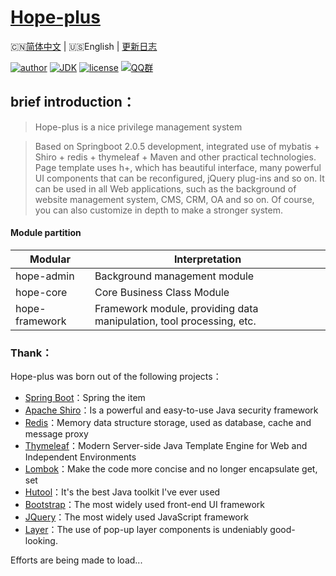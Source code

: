 <h1><a href="#">Hope-plus</a></h1>

🇨🇳[简体中文](./README.md) | 🇺🇸English | [更新日志](https://github.com/java-aodeng/hope-plus/commits/master)

[![author](https://img.shields.io/badge/author-%E4%BD%8E%E8%B0%83%E5%B0%8F%E7%86%8A%E7%8C%AB-blue.svg)](https://aodeng.cc)
[![JDK](https://img.shields.io/badge/JDK-1.8-orange.svg)](https://github.com/java-aodeng/hope-plus)
[![license](https://img.shields.io/badge/license-GPL--3.0-red.svg)](https://github.com/java-aodeng/hope-plus/blob/master/LICENSE)
[![QQ群](https://img.shields.io/badge/chat-%E4%BD%8E%E8%B0%83%E5%B0%8F%E7%86%8A%E7%8C%ABQQ%E7%BE%A4-yellow.svg)](https://jq.qq.com/?_wv=1027&k=574chhz)

## brief introduction：

>Hope-plus is a nice privilege management system

>Based on Springboot 2.0.5 development, integrated use of mybatis + Shiro + redis + thymeleaf + Maven and other practical technologies. Page template uses h+, which has beautiful interface, many powerful UI components that can be reconfigured, jQuery plug-ins and so on. It can be used in all Web applications, such as the background of website management system, CMS, CRM, OA and so on. Of course, you can also customize in depth to make a stronger system.

#### Module partition

| Modular         | Interpretation                      |    
| ---------- | ----------------------- |
| hope-admin  | Background management module |      
| hope-core  | Core Business Class Module |    
| hope-framework | Framework module, providing data manipulation, tool processing, etc. |

### Thank：
Hope-plus was born out of the following projects：

- [Spring Boot](https://github.com/spring-projects/spring-boot)：Spring the item
- [Apache Shiro](https://github.com/apache/shiro)：Is a powerful and easy-to-use Java security framework
- [Redis](https://github.com/antirez/redis)：Memory data structure storage, used as database, cache and message proxy
- [Thymeleaf](https://github.com/thymeleaf/thymeleaf)：Modern Server-side Java Template Engine for Web and Independent Environments
- [Lombok](https://www.projectlombok.org/)：Make the code more concise and no longer encapsulate get, set
- [Hutool](https://github.com/looly/hutool)：It's the best Java toolkit I've ever used
- [Bootstrap](https://github.com/twbs/bootstrap.git)：The most widely used front-end UI framework
- [JQuery](https://github.com/jquery/jquery.git)：The most widely used JavaScript framework
- [Layer](https://github.com/sentsin/layer.git)：The use of pop-up layer components is undeniably good-looking.

Efforts are being made to load...